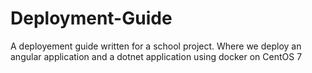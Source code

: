 # Deployment-Guide
A deployement guide written for a school project. Where we deploy an angular application and a dotnet application using docker on CentOS 7
